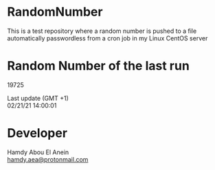 # RandomNumber    
This is a test repository where a random number is pushed to a file automatically passwordless from a cron job in my Linux CentOS server    
# Random Number of the last run   
19725
      
Last update (GMT +1)    
02/21/21 14:00:01
# Developer    
Hamdy Abou El Anein   
hamdy.aea@protonmail.com
